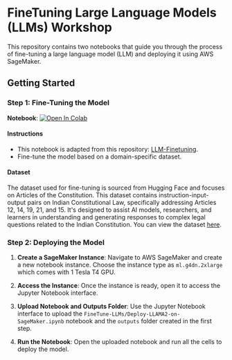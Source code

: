# FineTuning Large Language Models (LLMs) Workshop

This repository contains two notebooks that guide you through the process of fine-tuning a large language model (LLM) and deploying it using AWS SageMaker.

## Getting Started

### Step 1: Fine-Tuning the Model

**Notebook**: [![Open In Colab](https://colab.research.google.com/assets/colab-badge.svg)](https://colab.research.google.com/github/DigitalProductschool/AI-Makerspace/blob/master/FineTune-LLMs/FineTune-LLAMA2-with-QLORA.ipynb)

#### Instructions

- This notebook is adapted from this repository: [LLM-Finetuning](https://github.com/ashishpatel26/LLM-Finetuning).
- Fine-tune the model based on a domain-specific dataset.

#### Dataset

The dataset used for fine-tuning is sourced from Hugging Face and focuses on Articles of the Constitution. This dataset contains instruction-input-output pairs on Indian Constitutional Law, specifically addressing Articles 12, 14, 19, 21, and 15. It's designed to assist AI models, researchers, and learners in understanding and generating responses to complex legal questions related to the Indian Constitution. You can view the dataset [here](https://huggingface.co/datasets/nisaar/Articles_Constitution_3300_Instruction_Set/viewer/nisaar--Articles_Constitution_3300_Instruction_Set/train).

### Step 2: Deploying the Model

1. **Create a SageMaker Instance**: Navigate to AWS SageMaker and create a new notebook instance. Choose the instance type as `ml.g4dn.2xlarge` which comes with 1 Tesla T4 GPU.

2. **Access the Instance**: Once the instance is ready, open it to access the Jupyter Notebook interface.

3. **Upload Notebook and Outputs Folder**: Use the Jupyter Notebook interface to upload the `FineTune-LLMs/Deploy-LLAMA2-on-SageMaker.ipynb` notebook and the `outputs` folder created in the first step.

4. **Run the Notebook**: Open the uploaded notebook and run all the cells to deploy the model.
